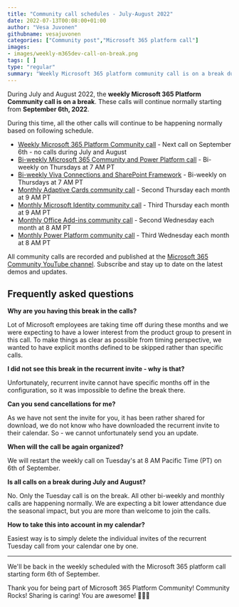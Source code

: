 ```yaml
---
title: "Community call schedules - July-August 2022"
date: 2022-07-13T00:08:00+01:00
author: "Vesa Juvonen"
githubname: vesajuvonen
categories: ["Community post","Microsoft 365 platform call"]
images:
- images/weekly-m365dev-call-on-break.png
tags: [ ]
type: "regular"
summary: "Weekly Microsoft 365 platform community call is on a break during July-August 2022."
---
```


During July and August 2022, the **weekly Microsoft 365 Platform Community call is on a break**. These calls will continue normally starting from **September 6th, 2022**.

During this time, all the other calls will continue to be happening normally based on following schedule.

* [Weekly Microsoft 365 Platform Community call](https://aka.ms/m365-dev-call) - Next call on September 6th - no calls during July and August
* [Bi-weekly Microsoft 365 Community and Power Platform call](https://aka.ms/spdev-sig-call) - Bi-weekly on Thursdays at 7 AM PT
* [Bi-weekly Viva Connections and SharePoint Framework](https://aka.ms/spdev-spfx-call) - Bi-weekly on Thursdays at 7 AM PT
* [Monthly Adaptive Cards community call](https://aka.ms/adaptivecardscommunitycall) - Second Thursday each month at 9 AM PT
* [Monthly Microsoft Identity community call](https://aka.ms/IDDEVCommunityCall) - Third Thursday each month at 9 AM PT
* [Monthly Office Add-ins community call](https://aka.ms/officeaddinscommunitycall) - Second Wednesday each month at 8 AM PT
* [Monthly Power Platform community call](https://aka.ms/powerplatformcommunitycall) - Third Wednesday each month at 8 AM PT

All community calls are recorded and published at the [Microsoft 365 Community YouTube channel](). Subscribe and stay up to date on the latest demos and updates.

## Frequently asked questions

**Why are you having this break in the calls?**

Lot of Microsoft employees are taking time off during these months and we were expecting to have a lower interest from the product group to present in this call. To make things as clear as possible from timing perspective, we wanted to have explicit months defined to be skipped rather than specific calls. 

**I did not see this break in the recurrent invite - why is that?**

Unfortunately, recurrent invite cannot have specific months off in the configuration, so it was impossible to define the break there. 

**Can you send cancellations for me?**

As we have not sent the invite for you, it has been rather shared for download, we do not know who have downloaded the recurrent invite to their calendar. So - we cannot unfortunately send you an update.


**When will the call be again organized?**

We will restart the weekly call on Tuesday's at 8 AM Pacific Time (PT) on 6th of September. 

**Is all calls on a break during July and August?**

No. Only the Tuesday call is on the break. All other bi-weekly and monthly calls are happening normally. We are expecting a bit lower attendance due the seasonal impact, but you are more than welcome to join the calls.

**How to take this into account in my calendar?**

Easiest way is to simply delete the individual invites of the recurrent Tuesday call from your calendar one by one.

-----

We'll be back in the weekly scheduled with the Microsoft 365 platform call starting form 6th of September. 

Thank you for being part of Microsoft 365 Platform Community! Community Rocks! Sharing is caring! You are awesome! 👏🚀🧡